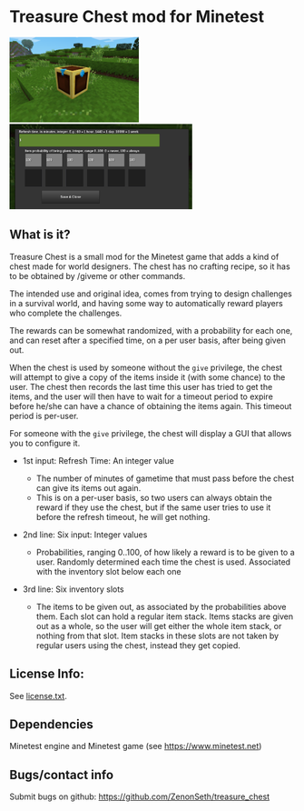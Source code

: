 # Treasure Chest mod for Minetest

<img height="150" src="screenshot.png" /> <img height="150" src="screenshot_form.png" />

## What is it?
Treasure Chest is a small mod for the Minetest game that adds a kind of chest made for world designers.
The chest has no crafting recipe, so it has to be obtained by /giveme or other commands.

The intended use and original idea, comes from trying to design challenges in a survival world,
and having some way to automatically reward players who complete the challenges.

The rewards can be somewhat randomized, with a probability for each one, and can reset after
a specified time, on a per user basis, after being given out.

When the chest is used by someone without the `give` privilege, the chest will attempt to give
a copy of the items inside it (with some chance) to the user. The chest then records the last time
this user has tried to get the items, and the user will then have to wait for a timeout period to
expire before he/she can have a chance of obtaining the items again. This timeout period is per-user.

For someone with the `give` privilege, the chest will display a GUI that allows you to configure it.

- 1st input: Refresh Time: An integer value
  - The number of minutes of gametime that must pass before the chest can give its items out again.
  - This is on a per-user basis, so two users can always obtain the reward if they use the chest, but if the same user tries to use it before the refresh timeout, he will get nothing.

- 2nd line: Six input: Integer values
  - Probabilities, ranging 0..100, of how likely a reward is to be given to a user. Randomly determined each time the chest is used. Associated with the inventory slot below each one

- 3rd line: Six inventory slots
  - The items to be given out, as associated by the probabilities above them. Each slot can hold a regular item stack. Items stacks are given out as a whole, so the user will get either the whole item stack, or nothing from that slot. Item stacks in these slots are not taken by regular users using the chest, instead they get copied.

## License Info:

See [license.txt](license.txt).


## Dependencies
Minetest engine and Minetest game (see https://www.minetest.net)

## Bugs/contact info
Submit bugs on github: https://github.com/ZenonSeth/treasure_chest
